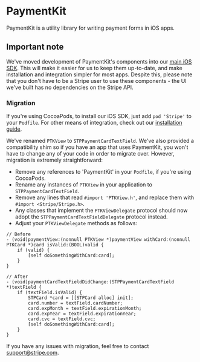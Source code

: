 # PaymentKit

PaymentKit is a utility library for writing payment forms in iOS apps.

## Important note

We've moved development of PaymentKit's components into our [main iOS SDK](https://github.com/stripe/stripe-ios/). This will make it easier for us to keep them up-to-date, and make installation and integration simpler for most apps. Despite this, please note that you don't have to be a Stripe user to use these components - the UI we've built has no dependencies on the Stripe API.

### Migration

If you're using CocoaPods, to install our iOS SDK, just add `pod 'Stripe'` to your `Podfile`. For other means of integration, check out our [installation guide](https://stripe.com/docs/mobile/ios).

We've renamed `PTKView` to `STPPaymentCardTextField`. We've also provided a compatibility shim so if you have an app that uses PaymentKit, you won't have to change any of your code in order to migrate over. However, migration is extremely straightforward:

- Remove any references to 'PaymentKit' in your `Podfile`, if you're using CocoaPods.
- Rename any instances of `PTKView` in your application to `STPPaymentCardTextField`.
- Remove any lines that read `#import 'PTKView.h'`, and replace them with `#import <Stripe/Stripe.h>`.
- Any classes that implement the `PTKViewDelegate` protocol should now adopt the `STPPaymentCardTextFieldDelegate` protocol instead.
- Adjust your `PTKViewDelegate` methods as follows:

```objc
// Before
- (void)paymentView:(nonnull PTKView *)paymentView withCard:(nonnull PTKCard *)card isValid:(BOOL)valid {
    if (valid) {
        [self doSomethingWithCard:card];
    }
}

// After
- (void)paymentCardTextFieldDidChange:(STPPaymentCardTextField *)textField {
    if (textField.isValid) {
        STPCard *card = [[STPCard alloc] init];
        card.number = textField.cardNumber;
        card.expMonth = textField.expirationMonth;
        card.expYear = textField.expirationYear;
        card.cvc = textField.cvc;
        [self doSomethingWithCard:card];
    }
}
```

If you have any issues with migration, feel free to contact support@stripe.com.
